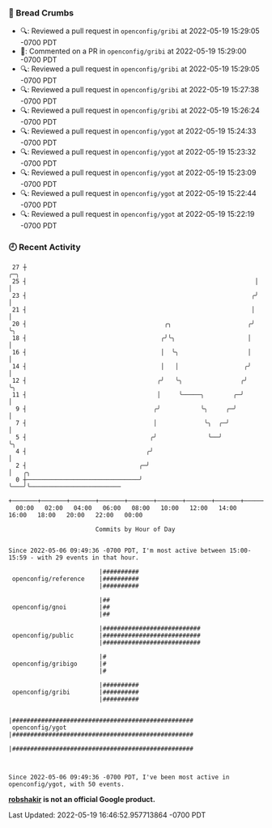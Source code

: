 ### 🍞 Bread Crumbs

 * 🔍: Reviewed a pull request in  `openconfig/gribi` at 2022-05-19 15:29:05 -0700 PDT
 * 💬: Commented on a PR in  `openconfig/gribi` at 2022-05-19 15:29:00 -0700 PDT
 * 🔍: Reviewed a pull request in  `openconfig/gribi` at 2022-05-19 15:29:05 -0700 PDT
 * 🔍: Reviewed a pull request in  `openconfig/gribi` at 2022-05-19 15:27:38 -0700 PDT
 * 🔍: Reviewed a pull request in  `openconfig/gribi` at 2022-05-19 15:26:24 -0700 PDT
 * 🔍: Reviewed a pull request in  `openconfig/ygot` at 2022-05-19 15:24:33 -0700 PDT
 * 🔍: Reviewed a pull request in  `openconfig/ygot` at 2022-05-19 15:23:32 -0700 PDT
 * 🔍: Reviewed a pull request in  `openconfig/ygot` at 2022-05-19 15:23:09 -0700 PDT
 * 🔍: Reviewed a pull request in  `openconfig/ygot` at 2022-05-19 15:22:44 -0700 PDT
 * 🔍: Reviewed a pull request in  `openconfig/ygot` at 2022-05-19 15:22:19 -0700 PDT

### 🕘 Recent Activity
```
 27 ┼                                                               ╭─╮
 25 ┤                                                               │ │
 23 ┤                                                              ╭╯ │
 21 ┤                                                              │  │
 20 ┤                                      ╭╮                     ╭╯  ╰╮
 18 ┤                                     ╭╯╰╮                    │    │
 16 ┤                                     │  ╰╮                   │    │
 14 ┤                                     │   │                  ╭╯    │
 12 ┤                                    ╭╯   ╰╮                ╭╯     ╰╮
 11 ┤                                    │     ╰─────╮        ╭─╯       │
  9 ┤                                   ╭╯           ╰╮     ╭─╯         │
  7 ┤                                   │             ╰╮  ╭─╯           │
  5 ┤                                  ╭╯              ╰──╯             ╰╮
  4 ┤                                 ╭╯                                 │
  2 ┤                               ╭─╯                                  │   ╭╮
  0 ┼───────────────────────────────╯                                    ╰───╯╰─────────────────────────
    +───────+───────+───────+───────+───────+───────+───────+───────+───────+───────+───────+───────+────
  00:00   02:00   04:00   06:00   08:00   10:00   12:00   14:00   16:00   18:00   20:00   22:00   00:00   

						Commits by Hour of Day


Since 2022-05-06 09:49:36 -0700 PDT, I'm most active between 15:00-15:59 - with 29 events in that hour.

```



```
                         |##########
 openconfig/reference    |##########
                         |##########

                         |##
 openconfig/gnoi         |##
                         |##

                         |###########################
 openconfig/public       |###########################
                         |###########################

                         |#
 openconfig/gribigo      |#
                         |#

                         |##########
 openconfig/gribi        |##########
                         |##########

                         |##################################################
 openconfig/ygot         |##################################################
                         |##################################################



Since 2022-05-06 09:49:36 -0700 PDT, I've been most active in openconfig/ygot, with 50 events.

```
**[robshakir](mailto:robjs@google.com) is not an official Google product.**  


Last Updated: 2022-05-19 16:46:52.957713864 -0700 PDT
